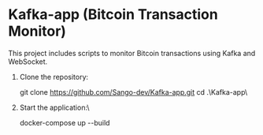 # Kafka-app (Bitcoin Transaction Monitor)

This project includes scripts to monitor Bitcoin transactions using Kafka and WebSocket.

1. Clone the repository:

   git clone https://github.com/Sango-dev/Kafka-app.git
   cd .\Kafka-app\

3. Start the application:\

   docker-compose up --build
